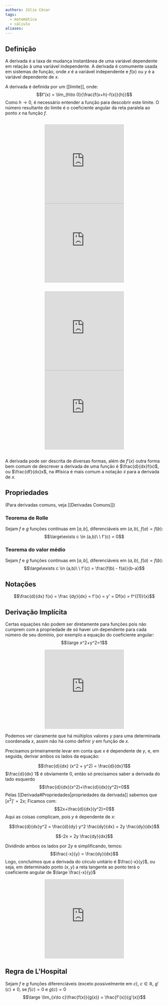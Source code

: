 ```yaml
---
authors: Júlio César
tags:
  - matemática
  - cálculo
aliases:
---
```

## Definição

A derivada é a taxa de mudança instantânea de uma variável dependente em relação à uma variável independente. A derivada é comumente usada em sistemas de função, onde $x$ é a variável independente e $f(x)$ ou $y$ é a variável dependente de $x$.

A derivada é definida por um [[limite]], onde:
$$f'(x) = \lim_{h\to 0}{\frac{f(x+h)-f(x)}{h}}$$
Como $h \to 0$, é necessário entender a função para descobrir este limite. O número resultante do limite é o coeficiente angular da reta paralela ao ponto $x$ na função $f$.


<div>
<p style="font-size:28px" align="center">
<iframe src="https://www.desmos.com/calculator/6sxkrzc0c5?embed" width="250" height="250" style="border: 1px solid #ccc" frameborder=0 align="center"></iframe>
<iframe src="https://www.desmos.com/calculator/5xzivs00es?embed" width="250" height="250" style="border: 1px solid #ccc" frameborder=0 align="center"></iframe>
</p>
<p style="font-size:28px" align="center">
<iframe src="https://www.desmos.com/calculator/ukwtj4wobm?embed" width="250" height="250" style="border: 1px solid #ccc" frameborder=0></iframe>
<iframe src="https://www.desmos.com/calculator/h7tipy05gi?embed" width="250" height="250" style="border: 1px solid #ccc" frameborder=0></iframe>
</p>
</div>


A derivada pode ser descrita de diversas formas, além de $f'(x)$  outra forma bem comum de descrever a derivada de uma função é $\frac{d}{dx}f(x)$, ou $\frac{df}{dx}x$, na #física é mais comum a notação $\dot{x}$ para a derivada de $x$.
## Propriedades
(Para derivadas comuns, veja [[Derivadas Comuns]])
### Teorema de Rolle
Sejam $f$ e $g$ funções contínuas em $[a,b]$, diferenciáveis em $(a,b)$, $f(a) = f(b)$:
$$\large\exists c \in (a,b)\ \ f'(c) = 0$$
### Teorema do valor médio
Sejam $f$ e $g$ funções contínuas em $[a,b]$, diferenciáveis em $(a,b)$, $f(a) = f(b)$:
$$\large\exists c \in (a,b)\ \ f'(c) = \frac{f(b) - f(a)}{b-a}$$

## Notações
$$\frac{d}{dx} f(x) = \frac {dy}{dx} = f'(x) = y' = Df(x) = f^{(1)}(x)$$
## Derivação Implícita

Certas equações não podem ser diretamente para funções pois não cumprem com a propriedade de só haver um dependente para cada número de seu domínio, por exemplo a equação do coeficiente angular:
$$\large x^2+y^2=1$$
<div style="display:flex; align-items:center; justify-content: center">
<iframe src="https://www.desmos.com/calculator/uft7mi290o?embed" width="250" height="250" style="border: 1px solid #ccc" frameborder=0></iframe>
</div>

Podemos ver claramente que há múltiplos valores $y$ para uma determinada coordenada $x$, assim não há como definir $y$ em função de $x$.

Precisamos primeiramente levar em conta que $x$ é dependente de $y$, e, em seguida, derivar ambos os lados da equação:

$$\frac{d}{dx} (x^2 + y^2) = \frac{d}{dx}1$$
$\frac{d}{dx} 1$ é obviamente 0, então só precisamos saber a derivada do lado esquerdo
$$\frac{d}{dx}(x^2)+\frac{d}{dx}(y^2)=0$$
Pelas [[Derivada#Propriedades|propriedades da derivada]] sabemos que $[x^2]' = 2x$; Ficamos com:
$$2x+\frac{d}{dx}(y^2)=0$$
Aqui as coisas complicam, pois $y$ é dependente de $x$:

$$\frac{d}{dx}y^2 = \frac{d}{dy} y^2 \frac{dy}{dx} = 2y \frac{dy}{dx}$$

$$-2x =  2y \frac{dy}{dx}$$

Dividindo ambos os lados por $2y$ e simplificando, temos:
$$\frac{-x}{y} = \frac{dy}{dx}$$
Logo, concluímos que a derivada do círculo unitário é $\frac{-x}{y}$, ou seja, em determinado ponto $(x,y)$ a reta tangente ao ponto terá o coeficiente angular de $\large \frac{-x}{y}$

<div style="display:flex; align-items:center; justify-content: center">
<iframe src="https://www.desmos.com/calculator/rt8xhe1shj?embed" width="250" height="250" style="border: 1px solid #ccc" frameborder=0></iframe>
</div>

## Regra de L'Hospital

Sejam $f$ e $g$ funções diferenciáveis (exceto possivelmente em $c$), $c \in \mathbb{R}$, $g'(c) \ne 0$, se $f(c) = 0$ e $g(c) = 0$
$$\large \lim_{x\to c}\frac{f(x)}{g(x)} = \frac{f'(x)}{g'(x)}$$
